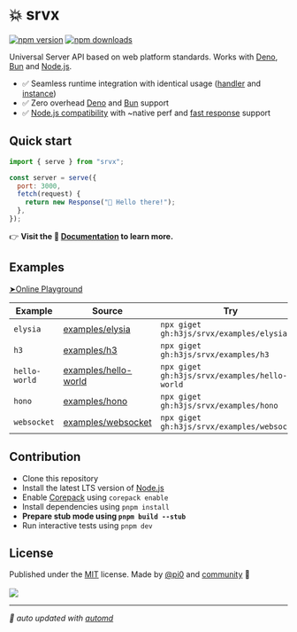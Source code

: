 # 💥 srvx

<!-- automd:badges color=yellow -->

[![npm version](https://img.shields.io/npm/v/srvx?color=yellow)](https://npmjs.com/package/srvx)
[![npm downloads](https://img.shields.io/npm/dm/srvx?color=yellow)](https://npm.chart.dev/srvx)

<!-- /automd -->

Universal Server API based on web platform standards. Works with [Deno](https://deno.com/), [Bun](https://bun.sh/) and [Node.js](https://nodejs.org/en).

- ✅ Seamless runtime integration with identical usage ([handler](https://srvx.h3.dev/guide/handler) and [instance](https://srvx.h3.dev/guide/server))
- ✅ Zero overhead [Deno](https://deno.com/) and [Bun](https://bun.sh/) support
- ✅ [Node.js compatibility](https://srvx.h3.dev/guide/node) with ~native perf and [fast response](https://srvx.h3.dev/guide/node#fast-response) support

## Quick start

```js
import { serve } from "srvx";

const server = serve({
  port: 3000,
  fetch(request) {
    return new Response("👋 Hello there!");
  },
});
```

👉 **Visit the 📖 [Documentation](https://srvx.h3.dev/) to learn more.**

## Examples

[➤Online Playground](https://stackblitz.com/fork/github/h3js/srvx/tree/main/examples/stackblitz?startScript=dev&file=server.mjs)

<!-- automd:examples -->

| Example | Source | Try |
| --- | --- | --- |
| `elysia` | [examples/elysia](./examples/elysia/) | `npx giget gh:h3js/srvx/examples/elysia` |
| `h3` | [examples/h3](./examples/h3/) | `npx giget gh:h3js/srvx/examples/h3` |
| `hello-world` | [examples/hello-world](./examples/hello-world/) | `npx giget gh:h3js/srvx/examples/hello-world` |
| `hono` | [examples/hono](./examples/hono/) | `npx giget gh:h3js/srvx/examples/hono` |
| `websocket` | [examples/websocket](./examples/websocket/) | `npx giget gh:h3js/srvx/examples/websocket` |

<!-- /automd -->

## Contribution

- Clone this repository
- Install the latest LTS version of [Node.js](https://nodejs.org/en/)
- Enable [Corepack](https://github.com/nodejs/corepack) using `corepack enable`
- Install dependencies using `pnpm install`
- **Prepare stub mode using `pnpm build --stub`**
- Run interactive tests using `pnpm dev`

## License

<!-- automd:contributors author=pi0 license=MIT -->

Published under the [MIT](https://github.com/h3js/srvx/blob/main/LICENSE) license.
Made by [@pi0](https://github.com/pi0) and [community](https://github.com/h3js/srvx/graphs/contributors) 💛
<br><br>
<a href="https://github.com/h3js/srvx/graphs/contributors">
<img src="https://contrib.rocks/image?repo=h3js/srvx" />
</a>

<!-- /automd -->

<!-- automd:with-automd -->

---

_🤖 auto updated with [automd](https://automd.unjs.io)_

<!-- /automd -->
